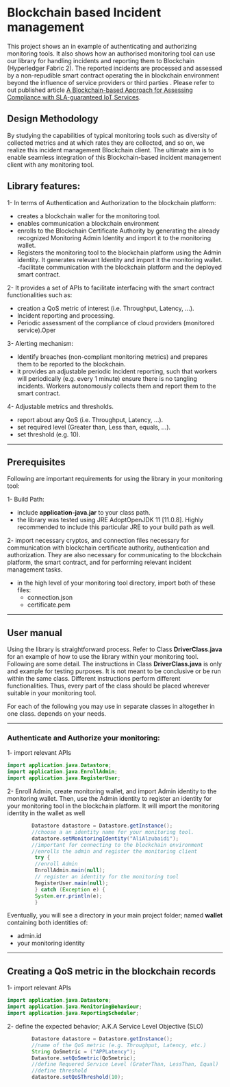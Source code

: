 # Blockchain based Incident management
This project shows an in example of authenticating and authorizing monitoring tools. It also shows how an authorised monitoring tool can use our library for handling incidents and reporting them to Blockchain (Hyperledger Fabric 2). The reported incidents are processed and assessed by a non-repudible smart contract operating the in blockchain environment beyond the influence of service providers or third parties . Please refer to out published article [A Blockchain-based Approach for Assessing Compliance with SLA-guaranteed IoT Services](https://ieeexplore.ieee.org/document/9192398).

## Design Methodology
By studying the capabilities of typical monitoring tools such as diversity of collected metrics and at which rates they are collected, and so on, we realize this incident management Blockchain client.  The ultimate aim is to enable seamless integration of this Blockchain-based incident management client with any monitoring tool.

## Library features:
1- In terms of Authentication and Authorization to the blockchain platform:
- creates a blockchain waller for the monitoring tool.
- enables communication a blockchain environment
- enrolls to the Blockchain Certificate Authority by generating the already recognized Monitoring Admin Identity and import it to the monitoring wallet.
- Registers the monitoring tool to the blockchain platform using the Admin identity. It generates relevant Identity and import it the monitoring wallet.
-facilitate communication with the blockchain platform and the deployed smart contract. 

2- It provides a set of APIs to facilitate interfacing with the smart contract functionalities such as:
- creation a QoS metric of interest (i.e. Throughput, Latency, ...).
- Incident reporting and processing.
- Periodic assessment of the compliance of cloud providers (monitored service).Oper

3- Alerting mechanism:
- Identify breaches (non-compliant monitoring metrics) and prepares them to be reported to the blockchain.
- it provides an adjustable periodic Incident reporting, such that workers will periodically (e.g. every 1 minute) ensure there is no tangling incidents. Workers autonomously collects them and report them to the smart contract.

4- Adjustable metrics and thresholds.
- report about any QoS (i.e. Throughput, Latency, ...).
- set required level (Greater than, Less than, equals, ...).
- set threshold (e.g. 10).
-----
## Prerequisites
Following are important requirements for using the library in your monitoring tool: 
 
1- Build Path: 
- include **application-java.jar** to your class path.
- the library was tested using JRE AdoptOpenJDK 11 [11.0.8]. Highly recommended to include this particular JRE to your build path as well.

2- import necessary cryptos, and connection files necessary for communication with blockchain certificate authority, authentication and authorization. They are also necessary for communicating to the blockchain platform, the smart contract, and for performing relevant incident management tasks.
- in the high level of your monitoring tool directory, import both of these files:
    * connection.json
    * certificate.pem

----
## User manual
Using the library is straightforward process. Refer to Class **DriverClass.java** for an example of how to use the library within your monitoring tool. Following are some detail. The instructions in Class **DriverClass.java** is only and example for testing purposes. It is not meant to be conclusive or be run within the same class. Different instructions perform different functionalities. Thus, every part of the class should be placed wherever suitable in your monitoring tool. 

For each of the following you may use in separate classes in altogether in one class. depends on your needs.

------
### Authenticate and Authorize your monitoring:
1- import relevant APIs
```java
import application.java.Datastore;
import application.java.EnrollAdmin;
import application.java.RegisterUser;
```
2- Enroll Admin, create monitoring wallet, and import Admin identity to the monitoring wallet. Then, use the Admin identity to register an identity for your monitoring tool in the blockchain platform. It will import the monitoring identity in the wallet as well

```java
        Datastore datastore = Datastore.getInstance();
        //choose a an identity name for your monitoring tool.
        datastore.setMonitoringIdentity("AliAlzubaidi");
        //important for connecting to the blockchain environment
        //enrolls the admin and register the monitoring client
         try {
         //enroll Admin
         EnrollAdmin.main(null);
         // register an identity for the monitoring tool
         RegisterUser.main(null);
         } catch (Exception e) {
         System.err.println(e);
         }
```

Eventually, you will see a directory in your main project folder; named **wallet** containing both identities of:
- admin.id
- your monitoring identity

---
## Creating a QoS metric in the blockchain records
1- import relevant APIs
```java
import application.java.Datastore;
import application.java.MonitoringBehaviour;
import application.java.ReportingScheduler;
```
2- define the expected behavior; A.K.A Service Level Objective (SLO)
```java
        Datastore datastore = Datastore.getInstance();
        //name of the QoS metric (e.g. Throughput, Latency, etc.)
        String QoSmetric = ("APPLatency");
        Datastore.setQoSmetric(QoSmetric);
        //define Requered Service Level (GraterThan, LessThan, Equal)
        //define threshold
        datastore.setQoSThreshold(10);

```






 
